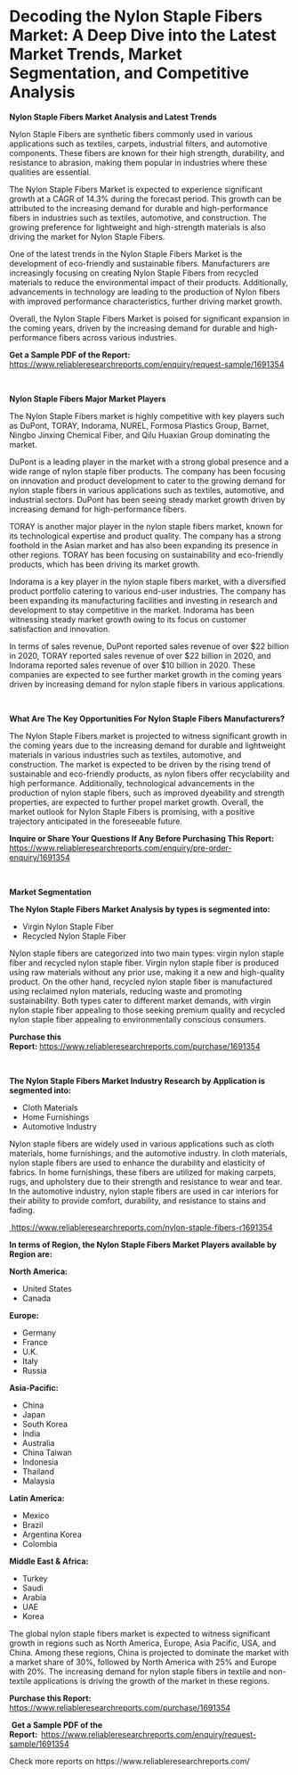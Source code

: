 <p><h1>Decoding the Nylon Staple Fibers Market: A Deep Dive into the Latest Market Trends, Market Segmentation, and Competitive Analysis</h1></p><p><strong>Nylon Staple Fibers Market Analysis and Latest Trends</strong></p>
<p><p>Nylon Staple Fibers are synthetic fibers commonly used in various applications such as textiles, carpets, industrial filters, and automotive components. These fibers are known for their high strength, durability, and resistance to abrasion, making them popular in industries where these qualities are essential.</p><p>The Nylon Staple Fibers Market is expected to experience significant growth at a CAGR of 14.3% during the forecast period. This growth can be attributed to the increasing demand for durable and high-performance fibers in industries such as textiles, automotive, and construction. The growing preference for lightweight and high-strength materials is also driving the market for Nylon Staple Fibers.</p><p>One of the latest trends in the Nylon Staple Fibers Market is the development of eco-friendly and sustainable fibers. Manufacturers are increasingly focusing on creating Nylon Staple Fibers from recycled materials to reduce the environmental impact of their products. Additionally, advancements in technology are leading to the production of Nylon fibers with improved performance characteristics, further driving market growth.</p><p>Overall, the Nylon Staple Fibers Market is poised for significant expansion in the coming years, driven by the increasing demand for durable and high-performance fibers across various industries.</p></p>
<p><strong>Get a Sample PDF of the Report:&nbsp;</strong> <a href="https://www.reliableresearchreports.com/enquiry/request-sample/1691354">https://www.reliableresearchreports.com/enquiry/request-sample/1691354</a></p>
<p>&nbsp;</p>
<p><strong>Nylon Staple Fibers Major Market Players</strong></p>
<p><p>The Nylon Staple Fibers market is highly competitive with key players such as DuPont, TORAY, Indorama, NUREL, Formosa Plastics Group, Barnet, Ningbo Jinxing Chemical Fiber, and Qilu Huaxian Group dominating the market.</p><p>DuPont is a leading player in the market with a strong global presence and a wide range of nylon staple fiber products. The company has been focusing on innovation and product development to cater to the growing demand for nylon staple fibers in various applications such as textiles, automotive, and industrial sectors. DuPont has been seeing steady market growth driven by increasing demand for high-performance fibers.</p><p>TORAY is another major player in the nylon staple fibers market, known for its technological expertise and product quality. The company has a strong foothold in the Asian market and has also been expanding its presence in other regions. TORAY has been focusing on sustainability and eco-friendly products, which has been driving its market growth.</p><p>Indorama is a key player in the nylon staple fibers market, with a diversified product portfolio catering to various end-user industries. The company has been expanding its manufacturing facilities and investing in research and development to stay competitive in the market. Indorama has been witnessing steady market growth owing to its focus on customer satisfaction and innovation.</p><p>In terms of sales revenue, DuPont reported sales revenue of over $22 billion in 2020, TORAY reported sales revenue of over $22 billion in 2020, and Indorama reported sales revenue of over $10 billion in 2020. These companies are expected to see further market growth in the coming years driven by increasing demand for nylon staple fibers in various applications.</p></p>
<p>&nbsp;</p>
<p><strong>What Are The Key Opportunities For Nylon Staple Fibers Manufacturers?</strong></p>
<p><p>The Nylon Staple Fibers market is projected to witness significant growth in the coming years due to the increasing demand for durable and lightweight materials in various industries such as textiles, automotive, and construction. The market is expected to be driven by the rising trend of sustainable and eco-friendly products, as nylon fibers offer recyclability and high performance. Additionally, technological advancements in the production of nylon staple fibers, such as improved dyeability and strength properties, are expected to further propel market growth. Overall, the market outlook for Nylon Staple Fibers is promising, with a positive trajectory anticipated in the foreseeable future.</p></p>
<p><strong>Inquire or Share Your Questions If Any Before Purchasing This Report:</strong> <a href="https://www.reliableresearchreports.com/enquiry/pre-order-enquiry/1691354">https://www.reliableresearchreports.com/enquiry/pre-order-enquiry/1691354</a></p>
<p>&nbsp;</p>
<p><strong>Market Segmentation</strong></p>
<p><strong>The Nylon Staple Fibers Market Analysis by types is segmented into:</strong></p>
<p><ul><li>Virgin Nylon Staple Fiber</li><li>Recycled Nylon Staple Fiber</li></ul></p>
<p><p>Nylon staple fibers are categorized into two main types: virgin nylon staple fiber and recycled nylon staple fiber. Virgin nylon staple fiber is produced using raw materials without any prior use, making it a new and high-quality product. On the other hand, recycled nylon staple fiber is manufactured using reclaimed nylon materials, reducing waste and promoting sustainability. Both types cater to different market demands, with virgin nylon staple fiber appealing to those seeking premium quality and recycled nylon staple fiber appealing to environmentally conscious consumers.</p></p>
<p><strong>Purchase this Report:&nbsp;</strong><a href="https://www.reliableresearchreports.com/purchase/1691354">https://www.reliableresearchreports.com/purchase/1691354</a></p>
<p>&nbsp;</p>
<p><strong>The Nylon Staple Fibers Market Industry Research by Application is segmented into:</strong></p>
<p><ul><li>Cloth Materials</li><li>Home Furnishings</li><li>Automotive Industry</li></ul></p>
<p><p>Nylon staple fibers are widely used in various applications such as cloth materials, home furnishings, and the automotive industry. In cloth materials, nylon staple fibers are used to enhance the durability and elasticity of fabrics. In home furnishings, these fibers are utilized for making carpets, rugs, and upholstery due to their strength and resistance to wear and tear. In the automotive industry, nylon staple fibers are used in car interiors for their ability to provide comfort, durability, and resistance to stains and fading.</p></p>
<p><a href="https://www.reliableresearchreports.com/nylon-staple-fibers-r1691354">&nbsp;https://www.reliableresearchreports.com/nylon-staple-fibers-r1691354</a></p>
<p><strong>In terms of Region, the Nylon Staple Fibers Market Players available by Region are:</strong></p>
<p>
    <p> <strong> North America: </strong>
        <ul>
            <li>United States</li>
            <li>Canada</li>
        </ul>
        </p> 
    <p> <strong> Europe: </strong>
        <ul>
            <li>Germany</li>
            <li>France</li>
            <li>U.K.</li>
            <li>Italy</li>
            <li>Russia</li>
        </ul>
        </p> 
    <p> <strong> Asia-Pacific: </strong>
        <ul>
            <li>China</li>
            <li>Japan</li>
            <li>South Korea</li>
            <li>India</li>
            <li>Australia</li>
            <li>China Taiwan</li>
            <li>Indonesia</li>
            <li>Thailand</li>
            <li>Malaysia</li>
        </ul>
        </p> 
    <p> <strong> Latin America: </strong>
        <ul>
            <li>Mexico</li>
            <li>Brazil</li>
            <li>Argentina Korea</li>
            <li>Colombia</li>
        </ul>
        </p> 
    <p> <strong> Middle East & Africa: </strong>
        <ul>
            <li>Turkey</li>
            <li>Saudi</li>
            <li>Arabia</li>
            <li>UAE</li>
            <li>Korea</li>
        </ul>
    </p>
    </p>
<p><p>The global nylon staple fibers market is expected to witness significant growth in regions such as North America, Europe, Asia Pacific, USA, and China. Among these regions, China is projected to dominate the market with a market share of 30%, followed by North America with 25% and Europe with 20%. The increasing demand for nylon staple fibers in textile and non-textile applications is driving the growth of the market in these regions.</p></p>
<p><strong>Purchase this Report: </strong><a href="https://www.reliableresearchreports.com/purchase/1691354">https://www.reliableresearchreports.com/purchase/1691354</a></p>
<p>&nbsp;<strong>Get a Sample PDF of the Report:&nbsp;&nbsp;</strong><a href="https://www.reliableresearchreports.com/enquiry/request-sample/1691354">https://www.reliableresearchreports.com/enquiry/request-sample/1691354</a></p>
<p><strong></strong></p>
<p>Check more reports on https://www.reliableresearchreports.com/</p>